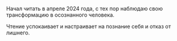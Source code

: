 Начал читать в апреле 2024 года, с тех пор наблюдаю свою трансформацию в осознанного человека.

Чтение успокаивает и настраивает на познание себя и отказ от лишнего.